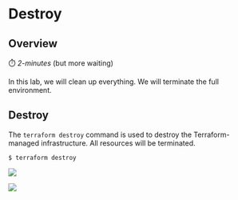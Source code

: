 # Destroy

## Overview

⏱️ _2-minutes_ (but more waiting)

In this lab, we will clean up everything. We will terminate the full environment.

## Destroy

The `terraform destroy` command is used to destroy the Terraform-managed infrastructure. All resources will be terminated.

```
$ terraform destroy
```

![](images/terminal/term08.png)

![](images/terminal/term09.png)